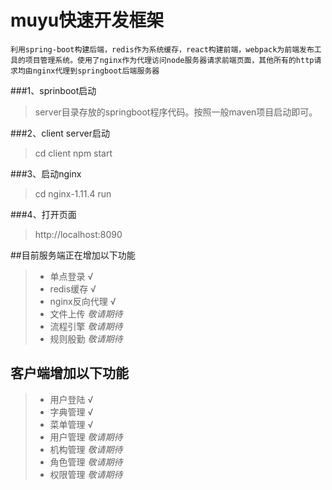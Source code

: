 ﻿#  muyu快速开发框架
    利用spring-boot构建后端，redis作为系统缓存，react构建前端，webpack为前端发布工具的项目管理系统。使用了nginx作为代理访问node服务器请求前端页面，其他所有的http请求均由nginx代理到springboot后端服务器
###1、sprinboot启动
>server目录存放的springboot程序代码。按照一般maven项目启动即可。

###2、client server启动
>cd  client 
>npm start

###3、启动nginx
>cd nginx-1.11.4
>run

###4、打开页面
>http://localhost:8090

##目前服务端正在增加以下功能
 > * 单点登录       √
 > * redis缓存      √
 > * nginx反向代理  √
 > * 文件上传       *敬请期待*
 > * 流程引擎       *敬请期待*
 > * 规则殷勤       *敬请期待*

 
## 客户端增加以下功能
> * 用户登陆   √
> * 字典管理   √
> * 菜单管理   √
> * 用户管理   *敬请期待*
> * 机构管理   *敬请期待*
> * 角色管理   *敬请期待*
> * 权限管理   *敬请期待*
